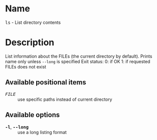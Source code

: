 # Name

<tt>ls</tt> - List directory contents

# Description

List information about the FILEs (the current directory by default).
Prints name only unless `--long` is specified
    Exit status:
      0: if OK
      1: if requested FILEs does not exist

## Available positional items

<dl>
<dt><tt><i>FILE</i></tt></dt>
<dd>use specific paths instead of current directory</dd></dl>

## Available options

<dl>
<dt><tt><b>-l</b></tt>, <tt><b>--long</b></tt></dt>
<dd>use a long listing format</dd></dl>